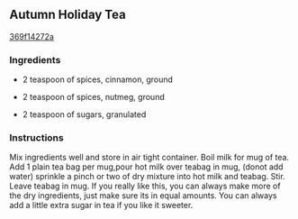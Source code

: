 ## Autumn Holiday Tea

[369f14272a](http://www.food.com/recipe/autumn-holiday-tea-76906)

### Ingredients

 - 2 teaspoon of spices, cinnamon, ground

 - 2 teaspoon of spices, nutmeg, ground

 - 2 teaspoon of sugars, granulated

### Instructions

Mix ingredients well and store in air tight container. Boil milk for mug of tea. Add 1 plain tea bag per mug,pour hot milk over teabag in mug, (donot add water) sprinkle a pinch or two of dry mixture into hot milk and teabag. Stir. Leave teabag in mug. If you really like this, you can always make more of the dry ingredients, just make sure its in equal amounts. You can always add a little extra sugar in tea if you like it sweeter.